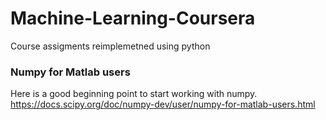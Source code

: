 # Machine-Learning-Coursera
Course assigments reimplemetned using python

### Numpy for Matlab users 
Here is a good beginning  point to start working with numpy. 
https://docs.scipy.org/doc/numpy-dev/user/numpy-for-matlab-users.html
